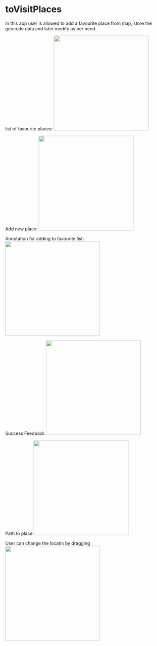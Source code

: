 # toVisitPlaces 
 In this app user is allowed to add a favourite place from map, store the geocode data and later modify as per need.
 
 
 list of favourite places:
<img src="toVisitPlaces_%20Prakash_C0773839/Snapshots/lister.png" width="300">


Add new place:
<img src="toVisitPlaces_%20Prakash_C0773839/Snapshots/add.png" width="300">



Annotation for adding to favourite list:
<img src="toVisitPlaces_%20Prakash_C0773839/Snapshots/tooltip.png" width="300">


Success Feedback
<img src="toVisitPlaces_%20Prakash_C0773839/Snapshots/confirm.png" width="300">


Path to place
<img src="toVisitPlaces_%20Prakash_C0773839/Snapshots/path.png" width="300">


User can change the locatin by dragging
<img src="toVisitPlaces_%20Prakash_C0773839/Snapshots/change.png" width="300">




